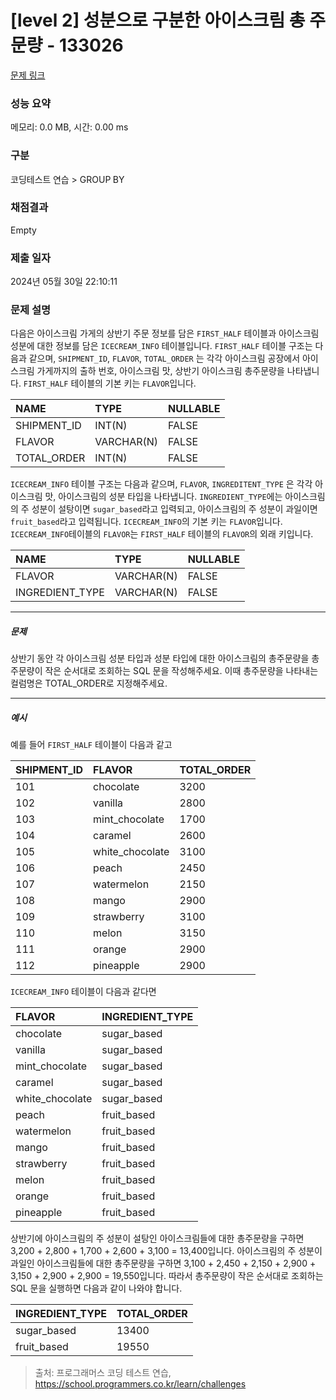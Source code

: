 # [level 2] 성분으로 구분한 아이스크림 총 주문량 - 133026 

[문제 링크](https://school.programmers.co.kr/learn/courses/30/lessons/133026) 

### 성능 요약

메모리: 0.0 MB, 시간: 0.00 ms

### 구분

코딩테스트 연습 > GROUP BY

### 채점결과

Empty

### 제출 일자

2024년 05월 30일 22:10:11

### 문제 설명

<p>다음은 아이스크림 가게의 상반기 주문 정보를 담은 <code>FIRST_HALF</code> 테이블과 아이스크림 성분에 대한 정보를 담은 <code>ICECREAM_INFO</code> 테이블입니다. <code>FIRST_HALF</code> 테이블 구조는 다음과 같으며, <code>SHIPMENT_ID</code>, <code>FLAVOR</code>, <code>TOTAL_ORDER</code> 는 각각 아이스크림 공장에서 아이스크림 가게까지의 출하 번호, 아이스크림 맛, 상반기 아이스크림 총주문량을 나타냅니다. <code>FIRST_HALF</code> 테이블의 기본 키는 <code>FLAVOR</code>입니다.</p>
<table class="table">
        <thead><tr>
<th style="text-align: left">NAME</th>
<th style="text-align: left">TYPE</th>
<th>NULLABLE</th>
</tr>
</thead>
        <tbody><tr>
<td style="text-align: left">SHIPMENT_ID</td>
<td style="text-align: left">INT(N)</td>
<td>FALSE</td>
</tr>
<tr>
<td style="text-align: left">FLAVOR</td>
<td style="text-align: left">VARCHAR(N)</td>
<td>FALSE</td>
</tr>
<tr>
<td style="text-align: left">TOTAL_ORDER</td>
<td style="text-align: left">INT(N)</td>
<td>FALSE</td>
</tr>
</tbody>
      </table>
<p><code>ICECREAM_INFO</code> 테이블 구조는 다음과 같으며, <code>FLAVOR</code>, <code>INGREDITENT_TYPE</code> 은 각각 아이스크림 맛, 아이스크림의 성분 타입을 나타냅니다. <code>INGREDIENT_TYPE</code>에는 아이스크림의 주 성분이 설탕이면 <code>sugar_based</code>라고 입력되고, 아이스크림의 주 성분이 과일이면 <code>fruit_based</code>라고 입력됩니다. <code>ICECREAM_INFO</code>의 기본 키는 <code>FLAVOR</code>입니다. <code>ICECREAM_INFO</code>테이블의 <code>FLAVOR</code>는 <code>FIRST_HALF</code> 테이블의  <code>FLAVOR</code>의 외래 키입니다.</p>
<table class="table">
        <thead><tr>
<th style="text-align: left">NAME</th>
<th style="text-align: left">TYPE</th>
<th>NULLABLE</th>
</tr>
</thead>
        <tbody><tr>
<td style="text-align: left">FLAVOR</td>
<td style="text-align: left">VARCHAR(N)</td>
<td>FALSE</td>
</tr>
<tr>
<td style="text-align: left">INGREDIENT_TYPE</td>
<td style="text-align: left">VARCHAR(N)</td>
<td>FALSE</td>
</tr>
</tbody>
      </table>
<hr>

<h5>문제</h5>

<p>상반기 동안 각 아이스크림 성분 타입과 성분 타입에 대한 아이스크림의 총주문량을 총주문량이 작은 순서대로 조회하는 SQL 문을 작성해주세요. 이때 총주문량을 나타내는 컬럼명은 TOTAL_ORDER로 지정해주세요.</p>

<hr>

<h5>예시</h5>

<p>예를 들어 <code>FIRST_HALF</code> 테이블이 다음과 같고</p>
<table class="table">
        <thead><tr>
<th style="text-align: left">SHIPMENT_ID</th>
<th style="text-align: left">FLAVOR</th>
<th>TOTAL_ORDER</th>
</tr>
</thead>
        <tbody><tr>
<td style="text-align: left">101</td>
<td style="text-align: left">chocolate</td>
<td>3200</td>
</tr>
<tr>
<td style="text-align: left">102</td>
<td style="text-align: left">vanilla</td>
<td>2800</td>
</tr>
<tr>
<td style="text-align: left">103</td>
<td style="text-align: left">mint_chocolate</td>
<td>1700</td>
</tr>
<tr>
<td style="text-align: left">104</td>
<td style="text-align: left">caramel</td>
<td>2600</td>
</tr>
<tr>
<td style="text-align: left">105</td>
<td style="text-align: left">white_chocolate</td>
<td>3100</td>
</tr>
<tr>
<td style="text-align: left">106</td>
<td style="text-align: left">peach</td>
<td>2450</td>
</tr>
<tr>
<td style="text-align: left">107</td>
<td style="text-align: left">watermelon</td>
<td>2150</td>
</tr>
<tr>
<td style="text-align: left">108</td>
<td style="text-align: left">mango</td>
<td>2900</td>
</tr>
<tr>
<td style="text-align: left">109</td>
<td style="text-align: left">strawberry</td>
<td>3100</td>
</tr>
<tr>
<td style="text-align: left">110</td>
<td style="text-align: left">melon</td>
<td>3150</td>
</tr>
<tr>
<td style="text-align: left">111</td>
<td style="text-align: left">orange</td>
<td>2900</td>
</tr>
<tr>
<td style="text-align: left">112</td>
<td style="text-align: left">pineapple</td>
<td>2900</td>
</tr>
</tbody>
      </table>
<p><code>ICECREAM_INFO</code> 테이블이 다음과 같다면</p>
<table class="table">
        <thead><tr>
<th style="text-align: left">FLAVOR</th>
<th style="text-align: left">INGREDIENT_TYPE</th>
</tr>
</thead>
        <tbody><tr>
<td style="text-align: left">chocolate</td>
<td style="text-align: left">sugar_based</td>
</tr>
<tr>
<td style="text-align: left">vanilla</td>
<td style="text-align: left">sugar_based</td>
</tr>
<tr>
<td style="text-align: left">mint_chocolate</td>
<td style="text-align: left">sugar_based</td>
</tr>
<tr>
<td style="text-align: left">caramel</td>
<td style="text-align: left">sugar_based</td>
</tr>
<tr>
<td style="text-align: left">white_chocolate</td>
<td style="text-align: left">sugar_based</td>
</tr>
<tr>
<td style="text-align: left">peach</td>
<td style="text-align: left">fruit_based</td>
</tr>
<tr>
<td style="text-align: left">watermelon</td>
<td style="text-align: left">fruit_based</td>
</tr>
<tr>
<td style="text-align: left">mango</td>
<td style="text-align: left">fruit_based</td>
</tr>
<tr>
<td style="text-align: left">strawberry</td>
<td style="text-align: left">fruit_based</td>
</tr>
<tr>
<td style="text-align: left">melon</td>
<td style="text-align: left">fruit_based</td>
</tr>
<tr>
<td style="text-align: left">orange</td>
<td style="text-align: left">fruit_based</td>
</tr>
<tr>
<td style="text-align: left">pineapple</td>
<td style="text-align: left">fruit_based</td>
</tr>
</tbody>
      </table>
<p>상반기에 아이스크림의 주 성분이 설탕인 아이스크림들에 대한 총주문량을 구하면 3,200 + 2,800 + 1,700 + 2,600 + 3,100 = 13,400입니다.  아이스크림의 주 성분이 과일인 아이스크림들에 대한 총주문량을 구하면 3,100 + 2,450 + 2,150 + 2,900 + 3,150 + 2,900 + 2,900 = 19,550입니다. 따라서 총주문량이 작은 순서대로 조회하는 SQL 문을 실행하면 다음과 같이 나와야 합니다. </p>
<table class="table">
        <thead><tr>
<th style="text-align: left">INGREDIENT_TYPE</th>
<th>TOTAL_ORDER</th>
</tr>
</thead>
        <tbody><tr>
<td style="text-align: left">sugar_based</td>
<td>13400</td>
</tr>
<tr>
<td style="text-align: left">fruit_based</td>
<td>19550</td>
</tr>
</tbody>
      </table>

> 출처: 프로그래머스 코딩 테스트 연습, https://school.programmers.co.kr/learn/challenges